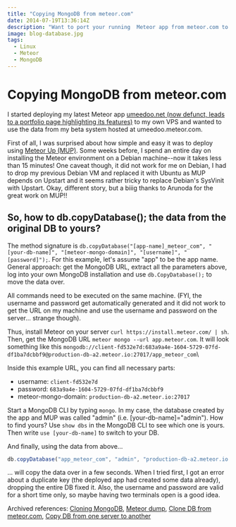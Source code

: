 ```yaml
---
title: "Copying MongoDB from meteor.com"
date: 2014-07-19T13:36:14Z
description: "Want to port your running  Meteor app from meteor.com to your own VPS? Follow these steps to copy over the MongoDB data."
image: blog-database.jpg
tags:
  - Linux
  - Meteor
  - MongoDB
---
```

# Copying MongoDB from meteor.com

I started deploying my latest Meteor app [umeedoo.net (now defunct, leads to a portfolio page highlighting its features)](/portfolio/umeedoo-net "Umeedoo! ... better together.") to my own VPS and wanted to use the data from my beta system hosted at umeedoo.meteor.com.

First of all, I was surprised about how simple and easy it was to deploy using [Meteor Up (MUP)](https://github.com/arunoda/meteor-up "Meteor Up (MUP)"). Some weeks before, I spend an entire day on installing the Meteor environment on a Debian machine--now it takes less than 15 minutes! One caveat though, it did not work for me on Debian, I had to drop my previous Debian VM and replaced it with Ubuntu as MUP depends on Upstart and it seems rather tricky to replace Debian's SysVinit with Upstart. Okay, different story, but a biiig thanks to Arunoda for the great work on MUP!!

## So, how to db.copyDatabase(); the data from the original DB to yours?

The method signature is `db.copyDatabase("[app-name]_meteor_com", "[your-db-name]", "[meteor-mongo-domain]", "[username]", "[password]");`. 
For this example, let's assume "app" to be the app name. 
General approach: get the MongoDB URL, extract all the parameters above, log into your own MongoDB installation and use `db.CopyDatabase();` to move the data over.

All commands need to be executed on the same machine. (FYI, the username and password get automatically generated and it did not work to get the URL on my machine and use the username and password on the server... strange though). 

Thus, install Meteor on your server `curl https://install.meteor.com/ | sh`. Then, get the MongoDB URL `meteor mongo --url app.meteor.com`.
It will look something like this `mongodb://client-fd532e7d:683a9a4e-1604-5729-07fd-df1ba7dcbbf9@production-db-a2.meteor.io:27017/app_meteor_com`\

Inside this example URL, you can find all necessary parts:

-   username: `client-fd532e7d`
-   password: `683a9a4e-1604-5729-07fd-df1ba7dcbbf9`
-   meteor-mongo-domain: `production-db-a2.meteor.io:27017`

Start a MongoDB CLI by typing `mongo`.
In my case, the database created by the app and MUP was called "admin" (i.e. [your-db-name]="admin"). How to find yours? Use `show dbs` in the MongoDB CLI to see which one is yours.
Then write `use [your-db-name]` to switch to your DB.

And finally, using the data from above... 

```js
db.copyDatabase("app_meteor_com", "admin", "production-db-a2.meteor.io:27017", "client-2fbeb6ef", "1bd44ece-b3fa-7d1b-0046-83b917927f35");
```

... will copy the data over in a few seconds.
When I tried first, I got an error about a duplicate key (the deployed app had created some data already), dropping the entire DB fixed it. Also, the username and password are valid for a short time only, so maybe having two terminals open is a good idea.

Archived references: [Cloning MongoDB](https://web.archive.org/web/20190316234400/https://coderwall.com/p/i6qssg "Cloning MongoDB"), [Meteor dump](https://web.archive.org/web/20190316234400/https://gist.github.com/olizilla/5209369 "Meteor dump"), [Clone DB from meteor.com](https://web.archive.org/web/20190316234400/https://groups.google.com/forum/#!topic/meteor-talk/KvDWrqZpy-w "Clone DB from meteor.com"), [Copy DB from one server to another](https://web.archive.org/web/20190316234400/http://stackoverflow.com/questions/5495137/how-do-i-copy-a-database-from-one-mongodb-server-to-another "Copy DB from one server to another")